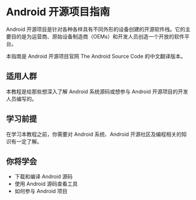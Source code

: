 # Android 开源项目指南

Android 开源项目是针对各种各样具有不同外形的设备创建的开源软件栈。它的主要目的是为运营商、原始设备制造商（OEMs）和开发人员创造一个开放的软件平台。

本指南是 Android 开源项目官网 The Android Source Code 的中文翻译版本。

## 适用人群

本教程是给那些想深入了解 Android 系统源码或想参与 Android 开源项目的开发人员编写的。

## 学习前提

在学习本教程之前，你需要对 Android 系统、Android 开源社区及编程相关的知识有一定了解。

## 你将学会

* 下载和编译 Android 源码
* 使用 Android 源码查看工具
* 如何参与 Android 项目
